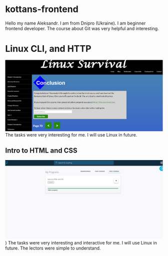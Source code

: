 # kottans-frontend

Hello my name Aleksandr. I am from Dnipro (Ukraine).
I am beginner frontend developer. The course about Git was very helpful and  interesting.

# Linux CLI, and HTTP
![linux screen shot](task_linux_cli/linux.jpg)
The tasks were very interesting for me. I will use Linux in future.


## Intro to HTML and CSS
![HTML and CSS screen shot](task_html_css_intro/HTML_CSS_basic.jpg))
The tasks were very interesting and interactive for me. I will use Linux in future.
The lectors were simple to understand. 

